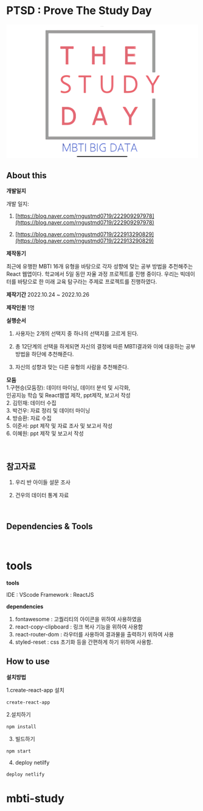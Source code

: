 # PTSD : Prove The Study Day

<img src="./public/img/FelizLogo.png">


## About this

**개발일지**

개발 일지: 
1. [https://blog.naver.com/rngustmd0719/222909297978](https://blog.naver.com/rngustmd0719/222909297978)

2. [https://blog.naver.com/rngustmd0719/222913290829](https://blog.naver.com/rngustmd0719/222913290829)

**제작동기**

최근에 유행한 MBTI 16개 유형을 바탕으로 각자 성향에 맞는 공부 방법을 추천해주는 React 웹앱이다.
학교에서 5일 동안 자율 과정 프로젝트를 진행 중이다. 
우리는 빅데이터를 바탕으로 한 미래 교육 탐구라는 주제로 프로젝트를 진행하였다.

**제작기간**
2022.10.24 ~ 2022.10.26

**제작인원**
1명

**실행순서**
1. 사용자는 2개의 선택지 중 하나의 선택지를 고르게 된다.

2. 총 12단계의 선택을 하게되면 자신의 결정에 따른 MBTI결과와 이에 대응하는 공부 방법을 하단에 추천해준다.

3. 자신의 성향과 맞는 다른 유형의 사람을 추천해준다.

**모둠**
<br>
1.구현승(모둠장): 데이터 마이닝, 데이터 분석 및 시각화, <br>인공지능 학습 및 React웹앱 제작, ppt제작, 보고서 작성 <br>
2. 김민재: 데이터 수집 <br>
3. 박건우: 자료 정리 및 데이터 마이닝 <br>
4. 방승환: 자료 수집 <br>
5. 이준서: ppt 제작 및 자료 조사 및 보고서 작성<br>
6. 이혜원: ppt 제작 및 보고서 작성


	



<br />

## 참고자료

1. 우리 반 아이들 설문 조사

2. 건우의 데이터 통계 자료
<br>

## Dependencies & Tools 
<br>

# **tools**

**tools**

IDE : VScode
Framework : ReactJS



**dependencies**

1. fontawesome : 고퀄리티의 아이콘을 위하여 사용하였음
2. react-copy-clipboard : 링크 복사 기능을 위하여 사용함
3. react-router-dom : 라우터를 사용하여 결과물을 출력하기 위하여 사용
4. styled-reset : css 초기화 등을 간편하게 하기 위하여 사용함.



## How to use

**설치방법**

1.create-react-app 설치

```
create-react-app
```

2.설치하기

```
npm install
```
3. 빌드하기

```
npm start
```

4. deploy netilfy

```
deploy netlify
```





# mbti-study
